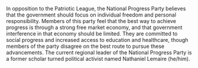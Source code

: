 In opposition to the Patriotic League, the National Progress Party believes that the government should focus on individual freedom and personal responsibility. Members of this party feel that the best way to achieve progress is through a strong free market economy, and that government interference in that economy should be limited. They are committed to social progress and increased access to education and healthcare, though members of the party disagree on the best route to pursue these advancements. The current regional leader of the National Progress Party is a former scholar turned political activist named Nathaniel Lemaire (he/him).
